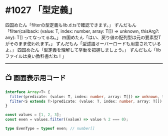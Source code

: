 # #1027 「型定義」

四国めたん「filterの型定義もlib.d.tsで確認できます。」
ずんだもん「filter(callback: (value: T, index: number, array: T[]) => unknown, thisArg?: any): T[] ってなってるね。」
四国めたん「はい、戻り値の配列型は元の要素型Tがそのまま使われます。」
ずんだもん「型述語オーバーロードも用意されているよ。」
四国めたん「型定義を理解して挙動を把握しましょう。」
ずんだもん「libファイルは良い教科書だね！」

---

## 📺 画面表示用コード

```typescript
interface Array<T> {
  filter(predicate: (value: T, index: number, array: T[]) => unknown, thisArg?: any): T[];
  filter<S extends T>(predicate: (value: T, index: number, array: T[]) => value is S, thisArg?: any): S[];
}

const values = [1, 2, 3];
const even = values.filter((value) => value % 2 === 0);

type EvenType = typeof even; // number[]
```

